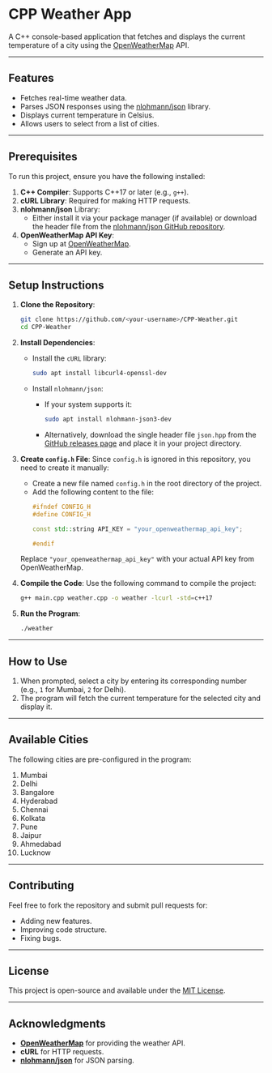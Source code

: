 # **CPP Weather App**

A C++ console-based application that fetches and displays the current temperature of a city using the [OpenWeatherMap](https://openweathermap.org/) API.

---

## **Features**
- Fetches real-time weather data.
- Parses JSON responses using the [nlohmann/json](https://github.com/nlohmann/json) library.
- Displays current temperature in Celsius.
- Allows users to select from a list of cities.

---

## **Prerequisites**
To run this project, ensure you have the following installed:
1. **C++ Compiler**: Supports C++17 or later (e.g., `g++`).
2. **cURL Library**: Required for making HTTP requests.
3. **nlohmann/json** Library:
   - Either install it via your package manager (if available) or download the header file from the [nlohmann/json GitHub repository](https://github.com/nlohmann/json/releases).
4. **OpenWeatherMap API Key**:
   - Sign up at [OpenWeatherMap](https://openweathermap.org/).
   - Generate an API key.

---

## **Setup Instructions**

1. **Clone the Repository**:
   ```bash
   git clone https://github.com/<your-username>/CPP-Weather.git
   cd CPP-Weather
   ```

2. **Install Dependencies**:
   - Install the `cURL` library:
     ```bash
     sudo apt install libcurl4-openssl-dev
     ```

   - Install `nlohmann/json`:
     - If your system supports it:
       ```bash
       sudo apt install nlohmann-json3-dev
       ```
     - Alternatively, download the single header file `json.hpp` from the [GitHub releases page](https://github.com/nlohmann/json/releases) and place it in your project directory.

3. **Create `config.h` File**:
   Since `config.h` is ignored in this repository, you need to create it manually:
   - Create a new file named `config.h` in the root directory of the project.
   - Add the following content to the file:
     ```cpp
     #ifndef CONFIG_H
     #define CONFIG_H

     const std::string API_KEY = "your_openweathermap_api_key";

     #endif
     ```
   Replace `"your_openweathermap_api_key"` with your actual API key from OpenWeatherMap.

4. **Compile the Code**:
   Use the following command to compile the project:
   ```bash
   g++ main.cpp weather.cpp -o weather -lcurl -std=c++17
   ```

5. **Run the Program**:
   ```bash
   ./weather
   ```

---

## **How to Use**
1. When prompted, select a city by entering its corresponding number (e.g., `1` for Mumbai, `2` for Delhi).
2. The program will fetch the current temperature for the selected city and display it.

---

## **Available Cities**
The following cities are pre-configured in the program:
1. Mumbai
2. Delhi
3. Bangalore
4. Hyderabad
5. Chennai
6. Kolkata
7. Pune
8. Jaipur
9. Ahmedabad
10. Lucknow

---

## **Contributing**
Feel free to fork the repository and submit pull requests for:
- Adding new features.
- Improving code structure.
- Fixing bugs.

---

## **License**
This project is open-source and available under the [MIT License](https://opensource.org/licenses/MIT).

---

## **Acknowledgments**
- **[OpenWeatherMap](https://openweathermap.org/)** for providing the weather API.
- **cURL** for HTTP requests.
- **[nlohmann/json](https://github.com/nlohmann/json)** for JSON parsing.  
